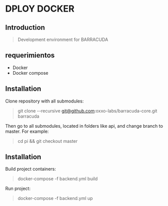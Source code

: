# DPLOY DOCKER

## Introduction

> Development environment for BARRACUDA 

## requerimientos

- Docker
- Docker compose

## Installation

Clone repository with all submodules:

> git clone --recursive git@github.com:oxxo-labs/barracuda-core.git barracuda

Then go to all submodules, located in folders like api, and change branch to master. For example:

> cd pi && git checkout master


## Installation

Build project containers:

> docker-compose -f backend.yml build

Run project:

> docker-compose -f backend.yml up
